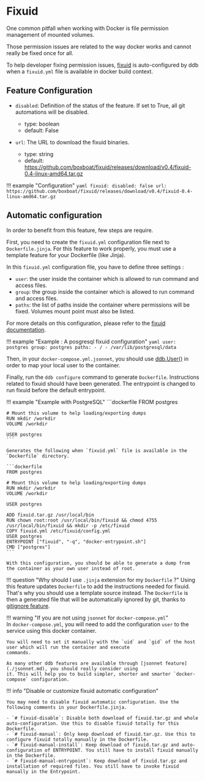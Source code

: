 Fixuid
===

One common pitfall when working with Docker is file permission management of mounted volumes.

Those permission issues are related to the way docker works and cannot really be fixed once for all.

To help developer fixing permission issues, [fixuid](https://github.com/boxboat/fixuid) is auto-configured by ddb when
a `fixuid.yml` file is available in docker build context.

Feature Configuration
---

- `disabled`: Definition of the status of the feature. If set to True, all git automations will be disabled.
    - type: boolean
    - default: False
              
- `url`: The URL to download the fixuid binaries.
    - type: string
    - default: https://github.com/boxboat/fixuid/releases/download/v0.4/fixuid-0.4-linux-amd64.tar.gz
    
!!! example "Configuration"
    ```yaml
    fixuid:
        disabled: false
        url: https://github.com/boxboat/fixuid/releases/download/v0.4/fixuid-0.4-linux-amd64.tar.gz
    ``` 
    
Automatic configuration
---

In order to benefit from this feature, few steps are require. 

First, you need to create the `fixuid.yml` configuration file next to `Dockerfile.jinja`. For this feature
to work properly, you must use a template feature for your Dockerfile (like Jinja). 

In this `fixuid.yml` configuration file, you have to define three settings : 

- `user`: the user inside the container which is allowed to run command and access files.
- `group`: the group inside the container which is allowed to run command and access files.
- `paths`: the list of paths inside the container where permissions will be fixed. Volumes mount point must also be listed.

For more details on this configuration, please refer to the 
[fixuid documentation](https://github.com/boxboat/fixuid#specify-paths-and-behavior-across-devices).

!!! example "Example : A posgresql fixuid configuration"
    ```yaml
    user: postgres
    group: postgres
    paths:
      - /
      - /var/lib/postgresql/data
    ``` 
    
Then, in your `docker-compose.yml.jsonnet`, you should use [ddb.User()](jsonnet.md#user) in order to map your local 
user to the container. 
 
Finally, run the `ddb configure` command to generate `Dockerfile`. Instructions related to fixuid should have 
been generated. The entrypoint is changed to run fixuid before the default entrypoint.

!!! example "Example with PostgreSQL"
    ```dockerfile
    FROM postgres

    # Mount this volume to help loading/exporting dumps
    RUN mkdir /workdir
    VOLUME /workdir
    
    USER postgres
    ```

    Generates the following when `fixuid.yml` file is available in the `Dockerfile` directory.

    ```dockerfile
    FROM postgres
    
    # Mount this volume to help loading/exporting dumps
    RUN mkdir /workdir
    VOLUME /workdir

    USER postgres

    ADD fixuid.tar.gz /usr/local/bin
    RUN chown root:root /usr/local/bin/fixuid && chmod 4755 /usr/local/bin/fixuid && mkdir -p /etc/fixuid
    COPY fixuid.yml /etc/fixuid/config.yml
    USER postgres
    ENTRYPOINT ["fixuid", "-q", "docker-entrypoint.sh"]
    CMD ["postgres"]
    ```
    
    With this configuration, you should be able to generate a dump from the container as your own user instead of root.

!!! question "Why should I use `.jinja` extension for my `Dockerfile` ?"
    Using this feature updates `Dockerfile` to add the instructions needed for fixuid. That's why you should 
    use a template source instead. The `Dockerfile` is then a generated file that will be automatically ignored by
    git, thanks to [gitignore feature](./gitignore.md).

!!! warning "If you are not using `jsonnet` for `docker-compose.yml`"    
    In `docker-compose.yml`, you will need to add the configuration `user` to the service using this 
    docker container.

    You will need to set it manually with the `uid` and `gid` of the host user which will run the container and execute 
    commands.
    
    As many other ddb features are available through [jsonnet feature](./jsonnet.md), you should really consider using 
    it. This will help you to build simpler, shorter and smarter `docker-compose` configuration.

!!! info "Disable or customize fixuid automatic configuration"

    You may need to disable fixuid automatic configuration. Use the following comments in your Dockerfile.jinja.

    - `# fixuid-disable`: Disable both download of fixuid.tar.gz and whole auto-configuration. Use this to disable fixuid totally for this Dockerfile.
    - `# fixuid-manual`: Only keep download of fixuid.tar.gz. Use this to configure fixuid totally manually in the Dockerfile.
    - `# fixuid-manual-install`: Keep download of fixuid.tar.gz and auto-configuration of ENTRYPOINT. You still have to install fixuid manually in the Dockerfile.
    - `# fixuid-manual-entrypoint`: Keep download of fixuid.tar.gz and installation of required files. You still have to invoke fixuid manually in the Entrypoint.
